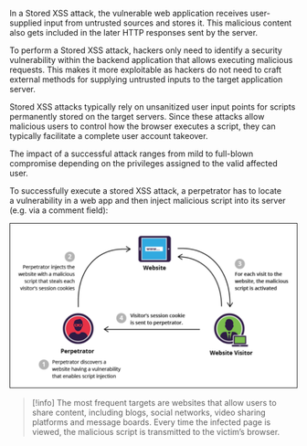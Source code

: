In a Stored XSS attack, the vulnerable web application receives user-supplied input from untrusted sources and stores it. This malicious content also gets included in the later HTTP responses sent by the server.

To perform a Stored XSS attack, hackers only need to identify a security vulnerability within the backend application that allows executing malicious requests. This makes it more exploitable as hackers do not need to craft external methods for supplying untrusted inputs to the target application server.

Stored XSS attacks typically rely on unsanitized user input points for scripts permanently stored on the target servers. Since these attacks allow malicious users to control how the browser executes a script, they can typically facilitate a complete user account takeover.

The impact of a successful attack ranges from mild to full-blown compromise depending on the privileges assigned to the valid affected user.

To successfully execute a stored XSS attack, a perpetrator has to locate a vulnerability in a web app and then inject malicious script into its server (e.g. via a comment field):

![Stored XSS](../assets/images/stored-xss-example.png)

>[!info]
>The most frequent targets are websites that allow users to share content, including blogs, social networks, video sharing platforms and message boards. Every time the infected page is viewed, the malicious script is transmitted to the victim’s browser.